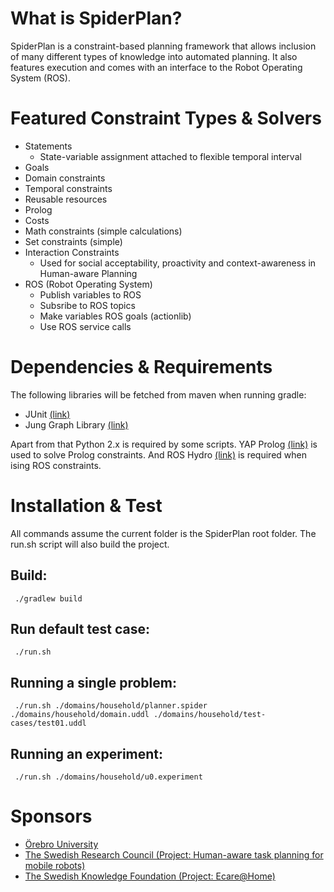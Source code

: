 # What is SpiderPlan?

SpiderPlan is a constraint-based planning framework that allows inclusion of many different types of knowledge 
into automated planning. It also features execution and comes with an interface to the Robot Operating System (ROS).

# Featured Constraint Types & Solvers

- Statements
  - State-variable assignment attached to flexible temporal interval
- Goals
- Domain constraints
- Temporal constraints
- Reusable resources
- Prolog 
- Costs
- Math constraints (simple calculations)
- Set constraints (simple)
- Interaction Constraints
  - Used for social acceptability, proactivity and context-awareness in Human-aware Planning
- ROS (Robot Operating System)
  - Publish variables to ROS
  - Subsribe to ROS topics
  - Make variables ROS goals (actionlib)
  - Use ROS service calls

# Dependencies & Requirements

The following libraries will be fetched from maven when running gradle:

- JUnit <a href="http://junit.org/">(link)</a>
- Jung Graph Library <a href="http://jung.sourceforge.net/">(link)</a>


Apart from that Python 2.x is required by some scripts. YAP Prolog <a href="http://www.dcc.fc.up.pt/~vsc/Yap/">(link)</a> is used to solve Prolog constraints. And ROS Hydro <a href="http://www.ros.org/">(link)</a> is required when ising ROS constraints.

# Installation & Test

All commands assume the current folder is the SpiderPlan root folder. The run.sh script will also build the project.

## Build: 

```
 ./gradlew build
```

## Run default test case:

```
 ./run.sh
```

## Running a single problem:

```
 ./run.sh ./domains/household/planner.spider ./domains/household/domain.uddl ./domains/household/test-cases/test01.uddl
```

## Running an experiment:

```
 ./run.sh ./domains/household/u0.experiment
```

# Sponsors

* <a href="http://www.oru.se/">&Ouml;rebro University</a>
* <a href="http://www.vr.se/inenglish">The Swedish Research Council (Project: Human-aware task planning for mobile robots)</a> 
* <a href="http://www.kk-stiftelsen.org/">The Swedish Knowledge Foundation (Project: Ecare@Home)</a>











